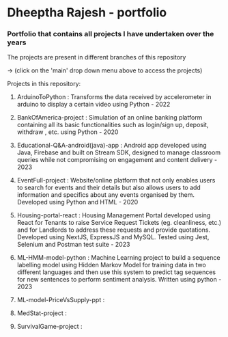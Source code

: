 # Dheeptha Rajesh - portfolio

### Portfolio that contains all projects I have undertaken over the years      

The projects are present in different branches of this repository

  -> (click on the 'main' drop down menu above to access the projects)

Projects in this repository:

  1. ArduinoToPython : Transforms the data received by accelerometer in arduino to display a certain video using Python - 2022
     
  2. BankOfAmerica-project : Simulation of an online banking platform containing all its basic functionalities such as login/sign up, deposit, withdraw , etc. using Python - 2020
     
  3. Educational-Q&A-android(java)-app : Android app developed using Java, Firebase and built on Stream SDK, designed to manage classroom queries while not compromising on engagement and content delivery - 2023
     
  4. EventFull-project : Website/online platform that not only enables users to search for events and their details but also allows users to add information and specifics about any events organised by them. Developed using Python and HTML - 2020
     
  5. Housing-portal-react : Housing Management Portal developed using React for Tenants to raise Service Request Tickets (eg. cleanliness, etc.) and for Landlords to address these requests and provide quotations. Developed using NextJS, ExpressJS and MySQL. Tested using Jest, Selenium and Postman test suite - 2023
   
  6. ML-HMM-model-python : Machine Learning project to build a sequence labelling model using Hidden Markov Model for training data in two different languages and then use this system to predict tag sequences for new sentences to perform sentiment analysis. Written using python - 2023
     
  7. ML-model-PriceVsSupply-ppt :
     
  8. MedStat-project :
     
  9. SurvivalGame-project :

